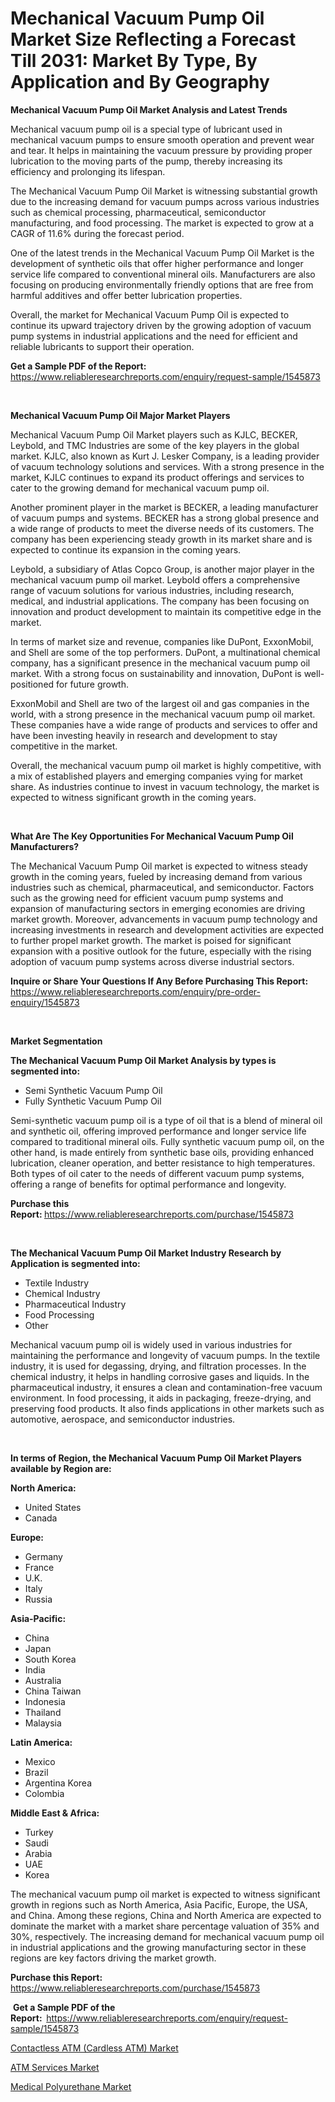 <p><h1>Mechanical Vacuum Pump Oil Market Size Reflecting a Forecast Till 2031: Market By Type, By Application and By Geography</h1></p><p><strong>Mechanical Vacuum Pump Oil Market Analysis and Latest Trends</strong></p>
<p><p>Mechanical vacuum pump oil is a special type of lubricant used in mechanical vacuum pumps to ensure smooth operation and prevent wear and tear. It helps in maintaining the vacuum pressure by providing proper lubrication to the moving parts of the pump, thereby increasing its efficiency and prolonging its lifespan.</p><p>The Mechanical Vacuum Pump Oil Market is witnessing substantial growth due to the increasing demand for vacuum pumps across various industries such as chemical processing, pharmaceutical, semiconductor manufacturing, and food processing. The market is expected to grow at a CAGR of 11.6% during the forecast period. </p><p>One of the latest trends in the Mechanical Vacuum Pump Oil Market is the development of synthetic oils that offer higher performance and longer service life compared to conventional mineral oils. Manufacturers are also focusing on producing environmentally friendly options that are free from harmful additives and offer better lubrication properties.</p><p>Overall, the market for Mechanical Vacuum Pump Oil is expected to continue its upward trajectory driven by the growing adoption of vacuum pump systems in industrial applications and the need for efficient and reliable lubricants to support their operation.</p></p>
<p><strong>Get a Sample PDF of the Report:&nbsp;</strong> <a href="https://www.reliableresearchreports.com/enquiry/request-sample/1545873">https://www.reliableresearchreports.com/enquiry/request-sample/1545873</a></p>
<p>&nbsp;</p>
<p><strong>Mechanical Vacuum Pump Oil Major Market Players</strong></p>
<p><p>Mechanical Vacuum Pump Oil Market players such as KJLC, BECKER, Leybold, and TMC Industries are some of the key players in the global market. KJLC, also known as Kurt J. Lesker Company, is a leading provider of vacuum technology solutions and services. With a strong presence in the market, KJLC continues to expand its product offerings and services to cater to the growing demand for mechanical vacuum pump oil.</p><p>Another prominent player in the market is BECKER, a leading manufacturer of vacuum pumps and systems. BECKER has a strong global presence and a wide range of products to meet the diverse needs of its customers. The company has been experiencing steady growth in its market share and is expected to continue its expansion in the coming years.</p><p>Leybold, a subsidiary of Atlas Copco Group, is another major player in the mechanical vacuum pump oil market. Leybold offers a comprehensive range of vacuum solutions for various industries, including research, medical, and industrial applications. The company has been focusing on innovation and product development to maintain its competitive edge in the market.</p><p>In terms of market size and revenue, companies like DuPont, ExxonMobil, and Shell are some of the top performers. DuPont, a multinational chemical company, has a significant presence in the mechanical vacuum pump oil market. With a strong focus on sustainability and innovation, DuPont is well-positioned for future growth.</p><p>ExxonMobil and Shell are two of the largest oil and gas companies in the world, with a strong presence in the mechanical vacuum pump oil market. These companies have a wide range of products and services to offer and have been investing heavily in research and development to stay competitive in the market.</p><p>Overall, the mechanical vacuum pump oil market is highly competitive, with a mix of established players and emerging companies vying for market share. As industries continue to invest in vacuum technology, the market is expected to witness significant growth in the coming years.</p></p>
<p>&nbsp;</p>
<p><strong>What Are The Key Opportunities For Mechanical Vacuum Pump Oil Manufacturers?</strong></p>
<p><p>The Mechanical Vacuum Pump Oil market is expected to witness steady growth in the coming years, fueled by increasing demand from various industries such as chemical, pharmaceutical, and semiconductor. Factors such as the growing need for efficient vacuum pump systems and expansion of manufacturing sectors in emerging economies are driving market growth. Moreover, advancements in vacuum pump technology and increasing investments in research and development activities are expected to further propel market growth. The market is poised for significant expansion with a positive outlook for the future, especially with the rising adoption of vacuum pump systems across diverse industrial sectors.</p></p>
<p><strong>Inquire or Share Your Questions If Any Before Purchasing This Report:</strong> <a href="https://www.reliableresearchreports.com/enquiry/pre-order-enquiry/1545873">https://www.reliableresearchreports.com/enquiry/pre-order-enquiry/1545873</a></p>
<p>&nbsp;</p>
<p><strong>Market Segmentation</strong></p>
<p><strong>The Mechanical Vacuum Pump Oil Market Analysis by types is segmented into:</strong></p>
<p><ul><li>Semi Synthetic Vacuum Pump Oil</li><li>Fully Synthetic Vacuum Pump Oil</li></ul></p>
<p><p>Semi-synthetic vacuum pump oil is a type of oil that is a blend of mineral oil and synthetic oil, offering improved performance and longer service life compared to traditional mineral oils. Fully synthetic vacuum pump oil, on the other hand, is made entirely from synthetic base oils, providing enhanced lubrication, cleaner operation, and better resistance to high temperatures. Both types of oil cater to the needs of different vacuum pump systems, offering a range of benefits for optimal performance and longevity.</p></p>
<p><strong>Purchase this Report:&nbsp;</strong><a href="https://www.reliableresearchreports.com/purchase/1545873">https://www.reliableresearchreports.com/purchase/1545873</a></p>
<p>&nbsp;</p>
<p><strong>The Mechanical Vacuum Pump Oil Market Industry Research by Application is segmented into:</strong></p>
<p><ul><li>Textile Industry</li><li>Chemical Industry</li><li>Pharmaceutical Industry</li><li>Food Processing</li><li>Other</li></ul></p>
<p><p>Mechanical vacuum pump oil is widely used in various industries for maintaining the performance and longevity of vacuum pumps. In the textile industry, it is used for degassing, drying, and filtration processes. In the chemical industry, it helps in handling corrosive gases and liquids. In the pharmaceutical industry, it ensures a clean and contamination-free vacuum environment. In food processing, it aids in packaging, freeze-drying, and preserving food products. It also finds applications in other markets such as automotive, aerospace, and semiconductor industries.</p></p>
<p>&nbsp;</p>
<p><strong>In terms of Region, the Mechanical Vacuum Pump Oil Market Players available by Region are:</strong></p>
<p>
    <p> <strong> North America: </strong>
        <ul>
            <li>United States</li>
            <li>Canada</li>
        </ul>
        </p> 
    <p> <strong> Europe: </strong>
        <ul>
            <li>Germany</li>
            <li>France</li>
            <li>U.K.</li>
            <li>Italy</li>
            <li>Russia</li>
        </ul>
        </p> 
    <p> <strong> Asia-Pacific: </strong>
        <ul>
            <li>China</li>
            <li>Japan</li>
            <li>South Korea</li>
            <li>India</li>
            <li>Australia</li>
            <li>China Taiwan</li>
            <li>Indonesia</li>
            <li>Thailand</li>
            <li>Malaysia</li>
        </ul>
        </p> 
    <p> <strong> Latin America: </strong>
        <ul>
            <li>Mexico</li>
            <li>Brazil</li>
            <li>Argentina Korea</li>
            <li>Colombia</li>
        </ul>
        </p> 
    <p> <strong> Middle East & Africa: </strong>
        <ul>
            <li>Turkey</li>
            <li>Saudi</li>
            <li>Arabia</li>
            <li>UAE</li>
            <li>Korea</li>
        </ul>
    </p>
    </p>
<p><p>The mechanical vacuum pump oil market is expected to witness significant growth in regions such as North America, Asia Pacific, Europe, the USA, and China. Among these regions, China and North America are expected to dominate the market with a market share percentage valuation of 35% and 30%, respectively. The increasing demand for mechanical vacuum pump oil in industrial applications and the growing manufacturing sector in these regions are key factors driving the market growth.</p></p>
<p><strong>Purchase this Report: </strong><a href="https://www.reliableresearchreports.com/purchase/1545873">https://www.reliableresearchreports.com/purchase/1545873</a></p>
<p>&nbsp;<strong>Get a Sample PDF of the Report:&nbsp;&nbsp;</strong><a href="https://www.reliableresearchreports.com/enquiry/request-sample/1545873">https://www.reliableresearchreports.com/enquiry/request-sample/1545873</a></p>
<p><strong></strong></p>
<p><p><a href="https://view.publitas.com/reportprime-1/contactless-atm-cardless-atm-market-analysis-and-market-size-global-industry-overview-market-segmentation-and-forecast-2023-to-2030/">Contactless ATM (Cardless ATM) Market</a></p><p><a href="https://view.publitas.com/reportprime-1/atm-services-market-size-growth-outlook-from-2023-to-2030-projecting-at-markets-trends-analysis-by-application-regional-outlook-and-revenue/">ATM Services Market</a></p><p><a href="https://github.com/nicholepatriciadoylenwnrjr0/Market-Research-Report-List-1/blob/main/medical-polyurethane-market.md">Medical Polyurethane Market</a></p></p>